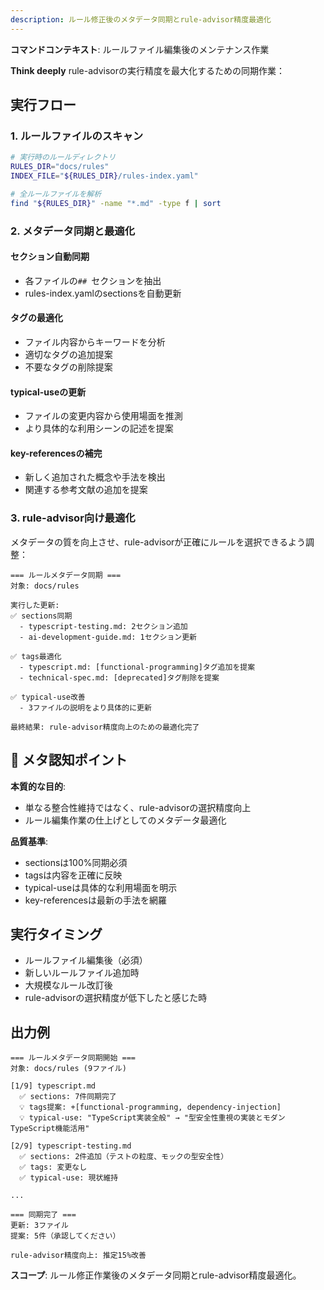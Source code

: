 ```yaml
---
description: ルール修正後のメタデータ同期とrule-advisor精度最適化
---
```


**コマンドコンテキスト**: ルールファイル編集後のメンテナンス作業

**Think deeply** rule-advisorの実行精度を最大化するための同期作業：

## 実行フロー

### 1. ルールファイルのスキャン
```bash
# 実行時のルールディレクトリ
RULES_DIR="docs/rules"
INDEX_FILE="${RULES_DIR}/rules-index.yaml"

# 全ルールファイルを解析
find "${RULES_DIR}" -name "*.md" -type f | sort
```

### 2. メタデータ同期と最適化

#### セクション自動同期
- 各ファイルの`## `セクションを抽出
- rules-index.yamlのsectionsを自動更新

#### タグの最適化
- ファイル内容からキーワードを分析
- 適切なタグの追加提案
- 不要なタグの削除提案

#### typical-useの更新
- ファイルの変更内容から使用場面を推測
- より具体的な利用シーンの記述を提案

#### key-referencesの補完
- 新しく追加された概念や手法を検出
- 関連する参考文献の追加を提案

### 3. rule-advisor向け最適化

メタデータの質を向上させ、rule-advisorが正確にルールを選択できるよう調整：

```
=== ルールメタデータ同期 ===
対象: docs/rules

実行した更新:
✅ sections同期
  - typescript-testing.md: 2セクション追加
  - ai-development-guide.md: 1セクション更新

✅ tags最適化
  - typescript.md: [functional-programming]タグ追加を提案
  - technical-spec.md: [deprecated]タグ削除を提案

✅ typical-use改善
  - 3ファイルの説明をより具体的に更新

最終結果: rule-advisor精度向上のための最適化完了
```

## 🧠 メタ認知ポイント

**本質的な目的**:
- 単なる整合性維持ではなく、rule-advisorの選択精度向上
- ルール編集作業の仕上げとしてのメタデータ最適化

**品質基準**:
- sectionsは100%同期必須
- tagsは内容を正確に反映
- typical-useは具体的な利用場面を明示
- key-referencesは最新の手法を網羅

## 実行タイミング

- ルールファイル編集後（必須）
- 新しいルールファイル追加時
- 大規模なルール改訂後
- rule-advisorの選択精度が低下したと感じた時

## 出力例

```
=== ルールメタデータ同期開始 ===
対象: docs/rules (9ファイル)

[1/9] typescript.md
  ✅ sections: 7件同期完了
  💡 tags提案: +[functional-programming, dependency-injection]
  💡 typical-use: "TypeScript実装全般" → "型安全性重視の実装とモダンTypeScript機能活用"

[2/9] typescript-testing.md
  ✅ sections: 2件追加（テストの粒度、モックの型安全性）
  ✅ tags: 変更なし
  ✅ typical-use: 現状維持

...

=== 同期完了 ===
更新: 3ファイル
提案: 5件（承認してください）

rule-advisor精度向上: 推定15%改善
```

**スコープ**: ルール修正作業後のメタデータ同期とrule-advisor精度最適化。